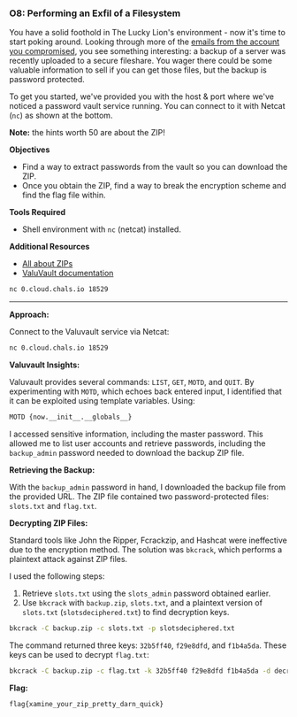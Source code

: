 ### O8: Performing an Exfil of a Filesystem

You have a solid foothold in The Lucky Lion's environment - now it's time to start poking around. Looking through more of the [emails from the account you compromised](https://target-httpd.chals.io/webmail/webmail-inbox.html), you see something interesting: a backup of a server was recently uploaded to a secure fileshare. You wager there could be some valuable information to sell if you can get those files, but the backup is password protected.

To get you started, we've provided you with the host & port where we've noticed a password vault service running. You can connect to it with Netcat (`nc`) as shown at the bottom.

**Note:** the hints worth 50 are about the ZIP!

**Objectives**

- Find a way to extract passwords from the vault so you can download the ZIP.
- Once you obtain the ZIP, find a way to break the encryption scheme and find the flag file within.

**Tools Required**

- Shell environment with `nc` (netcat) installed.

**Additional Resources**

- [All about ZIPs](https://en.wikipedia.org/wiki/ZIP_(file_format))
- [ValuVault documentation](https://target-httpd.chals.io/valuvault.html)

```bash
nc 0.cloud.chals.io 18529
```
---

**Approach:**

Connect to the Valuvault service via Netcat:

```bash
nc 0.cloud.chals.io 18529
```

**Valuvault Insights:**

Valuvault provides several commands: `LIST`, `GET`, `MOTD`, and `QUIT`. By experimenting with `MOTD`, which echoes back entered input, I identified that it can be exploited using template variables. Using:

```bash
MOTD {now.__init__.__globals__}
```

I accessed sensitive information, including the master password. This allowed me to list user accounts and retrieve passwords, including the `backup_admin` password needed to download the backup ZIP file.

**Retrieving the Backup:**

With the `backup_admin` password in hand, I downloaded the backup file from the provided URL. The ZIP file contained two password-protected files: `slots.txt` and `flag.txt`.

**Decrypting ZIP Files:**

Standard tools like John the Ripper, Fcrackzip, and Hashcat were ineffective due to the encryption method. The solution was `bkcrack`, which performs a plaintext attack against ZIP files. 

I used the following steps:

1. Retrieve `slots.txt` using the `slots_admin` password obtained earlier.
2. Use `bkcrack` with `backup.zip`, `slots.txt`, and a plaintext version of `slots.txt` (`slotsdeciphered.txt`) to find decryption keys.

```bash
bkcrack -C backup.zip -c slots.txt -p slotsdeciphered.txt
```

The command returned three keys: `32b5ff40`, `f29e8dfd`, and `f1b4a5da`. These keys can be used to decrypt `flag.txt`:

```bash
bkcrack -C backup.zip -c flag.txt -k 32b5ff40 f29e8dfd f1b4a5da -d decrypted.txt
```

**Flag:**

```bash
flag{xamine_your_zip_pretty_darn_quick}
```

